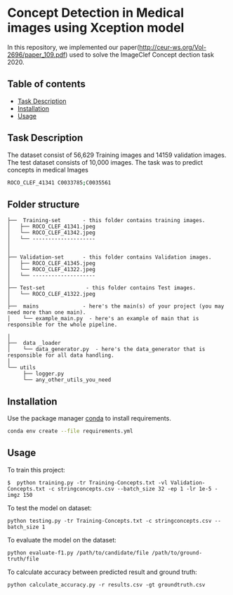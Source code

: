# Concept Detection in Medical images using Xception model
In this repository, we implemented our paper(http://ceur-ws.org/Vol-2696/paper_109.pdf) used to solve the ImageClef Concept dection task 2020. 

## Table of contents
* [Task Description](#TaskDescription)
* [Installation](#Installation)
* [Usage](#Usage)
## Task Description
The dataset consist of 56,629 Training images and 14159 validation images.
The test dataset consists of 10,000 images.
The task was to predict concepts in medical Images
```bash
ROCO_CLEF_41341 C0033785;C0035561
```
Folder structure
--------------

```
├──  Training-set       - this folder contains training images.
│   ├── ROCO_CLEF_41341.jpeg
│   └── ROCO_CLEF_41342.jpeg
│   └── --------------------
│
│
├── Validation-set      - this folder contains Validation images.
│   ├── ROCO_CLEF_41345.jpeg
│   └── ROCO_CLEF_41322.jpeg
│   └── --------------------  
│
├── Test-set             - this folder contains Test images.
│   └── ROCO_CLEF_41322.jpeg
│   
├──  mains              - here's the main(s) of your project (you may need more than one main).
│    └── example_main.py  - here's an example of main that is responsible for the whole pipeline.

│  
├──  data _loader  
│    └── data_generator.py  - here's the data_generator that is responsible for all data handling.
│ 
└── utils
     ├── logger.py
     └── any_other_utils_you_need

```
## Installation

Use the package manager [conda](https://anaconda.org/anaconda/conda) to install requirements.

```bash
conda env create --file requirements.yml
```

## Usage
To train this project:
```
$  python training.py -tr Training-Concepts.txt -vl Validation-Concepts.txt -c stringconcepts.csv --batch_size 32 -ep 1 -lr 1e-5 -imgz 150
```
To test the model on dataset:
```
python testing.py -tr Training-Concepts.txt -c stringconcepts.csv --batch_size 1
```
To evaluate the model on the dataset:
```
python evaluate-f1.py /path/to/candidate/file /path/to/ground-truth/file
```
To calculate accuracy between predicted result and ground truth:
```
python calculate_accuracy.py -r results.csv -gt groundtruth.csv
```



